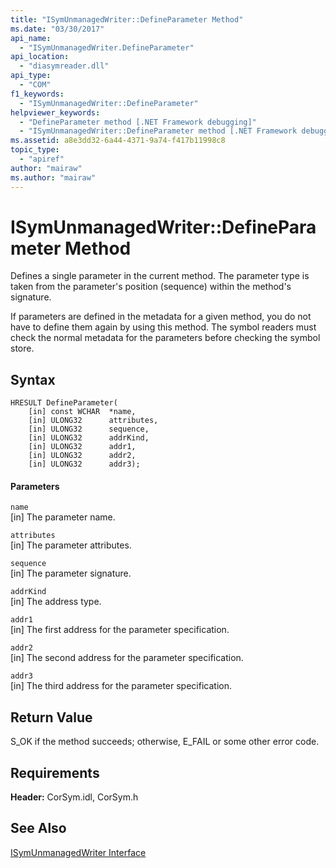```yaml
---
title: "ISymUnmanagedWriter::DefineParameter Method"
ms.date: "03/30/2017"
api_name: 
  - "ISymUnmanagedWriter.DefineParameter"
api_location: 
  - "diasymreader.dll"
api_type: 
  - "COM"
f1_keywords: 
  - "ISymUnmanagedWriter::DefineParameter"
helpviewer_keywords: 
  - "DefineParameter method [.NET Framework debugging]"
  - "ISymUnmanagedWriter::DefineParameter method [.NET Framework debugging]"
ms.assetid: a8e3dd32-6a44-4371-9a74-f417b11998c8
topic_type: 
  - "apiref"
author: "mairaw"
ms.author: "mairaw"
---
```

# ISymUnmanagedWriter::DefineParameter Method
Defines a single parameter in the current method. The parameter type is taken from the parameter's position (sequence) within the method's signature.  
  
 If parameters are defined in the metadata for a given method, you do not have to define them again by using this method. The symbol readers must check the normal metadata for the parameters before checking the symbol store.  
  
## Syntax  
  
```  
HRESULT DefineParameter(  
    [in] const WCHAR  *name,  
    [in] ULONG32      attributes,  
    [in] ULONG32      sequence,  
    [in] ULONG32      addrKind,  
    [in] ULONG32      addr1,  
    [in] ULONG32      addr2,  
    [in] ULONG32      addr3);  
```  
  
#### Parameters  
 `name`  
 [in] The parameter name.  
  
 `attributes`  
 [in] The parameter attributes.  
  
 `sequence`  
 [in] The parameter signature.  
  
 `addrKind`  
 [in] The address type.  
  
 `addr1`  
 [in] The first address for the parameter specification.  
  
 `addr2`  
 [in] The second address for the parameter specification.  
  
 `addr3`  
 [in] The third address for the parameter specification.  
  
## Return Value  
 S_OK if the method succeeds; otherwise, E_FAIL or some other error code.  
  
## Requirements  
 **Header:** CorSym.idl, CorSym.h  
  
## See Also  
 [ISymUnmanagedWriter Interface](../../../../docs/framework/unmanaged-api/diagnostics/isymunmanagedwriter-interface.md)
